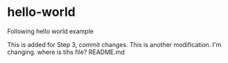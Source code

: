 # hello-world
Following hello world example

This is added for Step 3, commit changes.
This is another modification.
I'm changing. where is tihs file?
README.md
